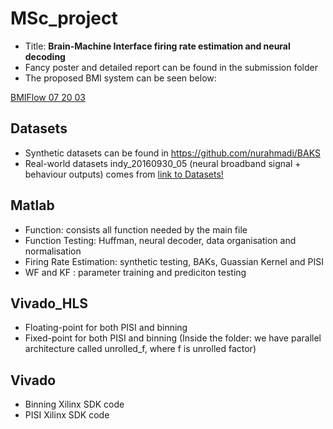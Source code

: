 # MSc_project
* Title: **Brain-Machine Interface firing rate estimation and neural decoding**
* Fancy poster and detailed report can be found in the submission folder
* The proposed BMI system can be seen below:

[BMIFlow 07 20 03](https://user-images.githubusercontent.com/72474193/132912148-4448cd21-71c4-4799-8909-797a6a0b0e36.png)



## Datasets
* Synthetic datasets can be found in https://github.com/nurahmadi/BAKS
* Real-world datasets indy_20160930_05 (neural broadband signal + behaviour outputs) comes from [link to Datasets!](https://zenodo.org/record/3854034#.YTu4op70lmq)

## Matlab
* Function: consists all function needed by the main file
* Function Testing: Huffman, neural decoder, data organisation and normalisation
* Firing Rate Estimation: synthetic testing, BAKs, Guassian Kernel and PISI
* WF and KF : parameter training and prediciton testing

## Vivado_HLS
* Floating-point for both PISI and binning
* Fixed-point for both PISI and binning (Inside the folder: we have parallel architecture called unrolled_f, where f is unrolled factor)

## Vivado
* Binning Xilinx SDK code
* PISI Xilinx SDK code
